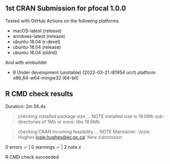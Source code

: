 ## 1st CRAN Submission for pfocal 1.0.0

Tested with GitHub Actions on the following platforms
- macOS-latest (release)
- windows-latest (release)
- ubuntu-18.04 (r-devel)
- ubuntu-18.04 (release)
- ubuntu-18.04 (oldrel) 

And with winbuilder
-  R Under development (unstable) (2022-03-21 r81954 ucrt) platform: x86_64-w64-mingw32 (64-bit)

## R CMD check results
Duration: 2m 56.4s

> checking installed package size ... NOTE
    installed size is 19.0Mb
    sub-directories of 1Mb or more:
      libs  18.6Mb

> checking CRAN incoming feasibility ... NOTE
    Maintainer: 'Josie Hughes <josie.hughes@ec.gc.ca>'
    New submission

0 errors ✓ | 0 warnings ✓ | 2 note x

R CMD check succeeded